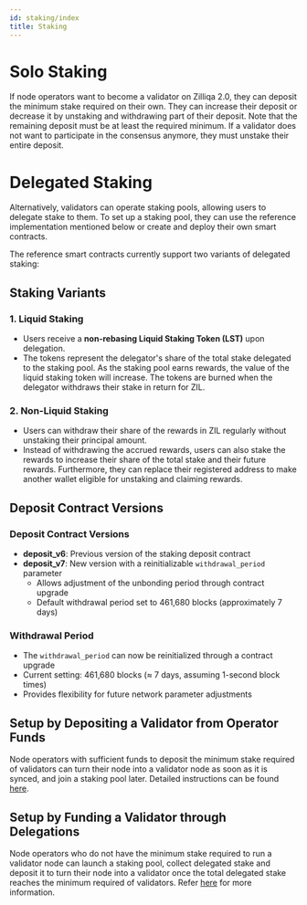 ```yaml
---
id: staking/index
title: Staking
---
```


# Solo Staking

If node operators want to become a validator on Zilliqa 2.0, they can deposit the
minimum stake required on their own. They can increase their deposit or decrease
it by unstaking and withdrawing part of their deposit. Note that the remaining
deposit must be at least the required minimum. If a validator does not want to
participate in the consensus anymore, they must unstake their entire deposit.

# Delegated Staking

Alternatively, validators can operate staking pools, allowing users to delegate 
stake to them. To set up a staking pool, they can use the reference implementation
mentioned below or create and deploy their own smart contracts.

The reference smart contracts currently support two variants of delegated staking:

## Staking Variants

### 1. **Liquid Staking**

- Users receive a **non-rebasing Liquid Staking Token (LST)** upon delegation.
- The tokens represent the delegator's share of the total stake delegated to the
staking pool. As the staking pool earns rewards, the value of the liquid staking
token will increase. The tokens are burned when the delegator withdraws their stake
in return for ZIL.

### 2. **Non-Liquid Staking**

- Users can withdraw their share of the rewards in ZIL regularly without unstaking 
their principal amount.
- Instead of withdrawing the accrued rewards, users can also stake the rewards to
increase their share of the total stake and their future rewards. Furthermore, they
can replace their registered address to make another wallet eligible for unstaking
and claiming rewards.

## Deposit Contract Versions

### Deposit Contract Versions
- **deposit_v6**: Previous version of the staking deposit contract
- **deposit_v7**: New version with a reinitializable `withdrawal_period` parameter
  - Allows adjustment of the unbonding period through contract upgrade
  - Default withdrawal period set to 461,680 blocks (approximately 7 days)

### Withdrawal Period
- The `withdrawal_period` can now be reinitialized through a contract upgrade
- Current setting: 461,680 blocks (≈ 7 days, assuming 1-second block times)
- Provides flexibility for future network parameter adjustments

## Setup by Depositing a Validator from Operator Funds

Node operators with sufficient funds to deposit the minimum stake required of validators can turn their node into a validator node as soon as it is synced, and join a staking pool later. Detailed instructions can be found [here](../staking/delegatedstaking.md).


## Setup by Funding a Validator through Delegations

Node operators who do not have the minimum stake required to run a validator node can
launch a staking pool, collect delegated stake and deposit it to turn their node into
a validator once the total delegated stake reaches the minimum required of validators.
Refer [here](../staking/delegatedstaking.md) for more information.